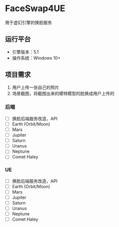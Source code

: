 # FaceSwap4UE
用于虚幻引擎的换脸服务

## 运行平台
 - 引擎版本：5.1
 - 操作系统：Windows 10+

## 项目需求
1. 用户上传一张自己的照片
2. 场景截图，将截图出来的模特模型的脸换成用户上传的
### 后端
  - [ ] 换脸后端服务改造，API
  - [ ] Earth (Orbit/Moon)
  - [ ] Mars
  - [ ] Jupiter
  - [ ] Saturn
  - [ ] Uranus
  - [ ] Neptune
  - [ ] Comet Haley
### UE
  - [ ] 换脸后端服务改造，API
  - [ ] Earth (Orbit/Moon)
  - [ ] Mars
  - [ ] Jupiter
  - [ ] Saturn
  - [ ] Uranus
  - [ ] Neptune
  - [ ] Comet Haley
